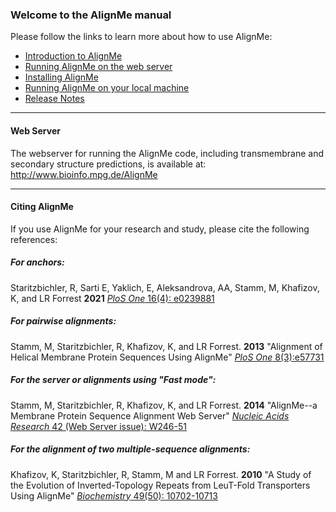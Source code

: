 ### Welcome to the AlignMe manual

Please follow the links to learn more about how to use AlignMe:
- [Introduction to AlignMe](Intro.md)
- [Running AlignMe on the web server](Running_server.md)
- [Installing AlignMe](Install.md)
- [Running AlignMe on your local machine](Running_locally.md)
- [Release Notes](Release_Notes.md)

---

#### Web Server
The webserver for running the AlignMe code, including transmembrane and secondary structure predictions, is available at: 
<http://www.bioinfo.mpg.de/AlignMe>

---

#### Citing AlignMe
If you use AlignMe for your research and study, please cite the following references:  

##### For anchors:
Staritzbichler, R, Sarti E, Yaklich, E, Aleksandrova, AA, Stamm, M, Khafizov, K, and LR Forrest **2021**
[*PloS One* 16(4): e0239881](https://journals.plos.org/plosone/article?id=10.1371/journal.pone.0239881)

##### For pairwise alignments:  
Stamm, M, Staritzbichler, R, Khafizov, K, and LR Forrest. **2013** "Alignment of Helical Membrane Protein Sequences Using AlignMe" [*PloS One* 8(3):e57731](https://doi.org/10.1371/journal.pone.0057731)

##### For the server or alignments using "Fast mode":  
Stamm, M, Staritzbichler, R, Khafizov, K, and LR Forrest. **2014** "AlignMe\--a Membrane Protein Sequence Alignment Web Server" [*Nucleic Acids Research* 42 (Web Server issue): W246-51](https://doi.org/10.1093/nar/gku291)

##### For the alignment of two multiple-sequence alignments:  
Khafizov, K, Staritzbichler, R, Stamm, M and LR Forrest. **2010** "A Study of the Evolution of Inverted-Topology Repeats from LeuT-Fold Transporters Using AlignMe" [*Biochemistry* 49(50): 10702-10713](https://doi.org/10.1021/bi101256x)
